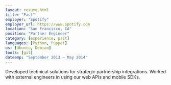 ```yaml
---
layout: resume.html
title: "Past"
employer: "Spotify"
employer_url: https://www.spotify.com
location: "San Francisco, CA"
position: "Partner Engineer"
category: [experience, past]
languages: [Python, Puppet]
os: [Ubuntu, Debian]
tools: [git]
dateemp: "September 2013 – May 2014"
---
```


Developed technical solutions for strategic partnership integrations. Worked with external engineers in using our web APIs and mobile SDKs.

